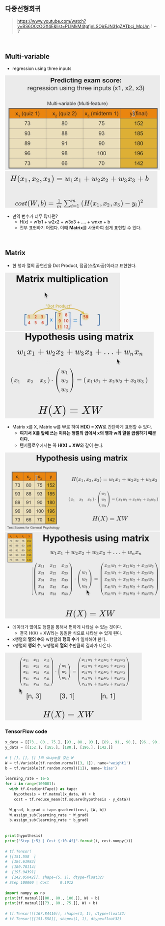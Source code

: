## 다중선형회귀

> https://www.youtube.com/watch?v=BS6O0zOGX4E&list=PLlMkM4tgfjnLSOjrEJN31gZATbcj_MpUm 1 ~ 7

<br/>

## Multi-variable

+ regression using three inputs

<img src="2021.09.15_다중선형회귀.assets/image-20210915103747010.png" alt="image-20210915103747010" style="zoom:50%;" />

<img src="2021.09.15_다중선형회귀.assets/image-20210915103915964.png" alt="image-20210915103915964" style="zoom:50%;" />

+ 만약 변수가 너무 많다면?
  + H(x) = w1x1 + w2x2 + w3x3 + .... + wnxn + b
  + 전부 표현하기 어렵다. 이때 **Matrix**를 사용하여 쉽게 표현할 수 있다.

<br/>

## Matrix

+ 한 행과 열의 곱연산을 Dot Product, 점곱(스칼라곱)이라고 표현한다.

<img src="2021.09.15_다중선형회귀.assets/image-20210915104110610.png" alt="image-20210915104110610" style="zoom:50%;" />

<img src="2021.09.15_다중선형회귀.assets/image-20210915104234460.png" alt="image-20210915104234460" style="zoom:50%;" />

+ Matrix x를 X, Matrix w를 W로 하여 **H(X) = XW**로 간단하게 표현할 수 있다.
  + **여기서 X를 앞에 쓰는 이유는 행렬의 곱에서 x의 행과 w의 열을 곱셈하기 때문이다.**
  + 텐서플로우에서는 꼭 **H(X) = XW**와 같이 쓴다.

<img src="2021.09.15_다중선형회귀.assets/image-20210915164353709.png" alt="image-20210915164353709" style="zoom:50%;" />

<img src="2021.09.15_다중선형회귀.assets/image-20210915164523384.png" alt="image-20210915164523384" style="zoom: 67%;" />

+ 데이터가 많아도 행렬을 통해서 편하게 나타낼 수 있는 것이다.
  + 결국 H(X) = XW라는 동일한 식으로 나타낼 수 있게 된다.
+ x행렬의 **열의 수**와 w행렬의 **행의 수**가 일치해야 한다.
+ x행렬의 **행의 수**, w행렬의 **열의 수**만큼의 결과가 나온다.

<img src="2021.09.15_다중선형회귀.assets/image-20210915164714938.png" alt="image-20210915164714938" style="zoom: 50%;" />

### TensorFlow code

```python
x_data = [[73., 80., 75.], [93., 88., 93.], [89., 91., 90.], [96., 98., 100.], [73., 66., 70.]]
y_data = [[152.], [185.], [180.], [196.], [142.]]

# [ [], [], [] ]의 shape를 갖는 W
W = tf.Variable(tf.random.normal([3, 1]), name='weight1')
b = tf.Variable(tf.random.normal([1]), name='bias')

learning_rate = 1e-5
for i in range(100001):
  with tf.GradientTape() as tape:
    hypothesis = tf.matmul(x_data, W) + b
    cost = tf.reduce_mean(tf.square(hypothesis - y_data))

  W_grad, b_grad = tape.gradient(cost, [W, b])
  W.assign_sub(learning_rate * W_grad)
  b.assign_sub(learning_rate * b_grad)

 
print(hypothesis)
print("Step {:5} | Cost {:10.4f}".format(i, cost.numpy()))

# tf.Tensor(
# [[151.558  ]
#  [184.61983]
#  [180.78114]
#  [195.94391]
#  [142.05042]], shape=(5, 1), dtype=float32)
# Step 100000 | Cost     0.1912

import numpy as np
print(tf.matmul([[80., 80., 100.]], W) + b)
print(tf.matmul([[73., 80., 75.]], W) + b)

# tf.Tensor([[167.84416]], shape=(1, 1), dtype=float32)
# tf.Tensor([[151.558]], shape=(1, 1), dtype=float32)
```

